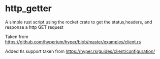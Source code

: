 # http_getter
A simple rust script using the rocket crate to get the status,headers, and response a http GET request

Taken from https://github.com/hyperium/hyper/blob/master/examples/client.rs

Added tls support taken from https://hyper.rs/guides/client/configuration/
